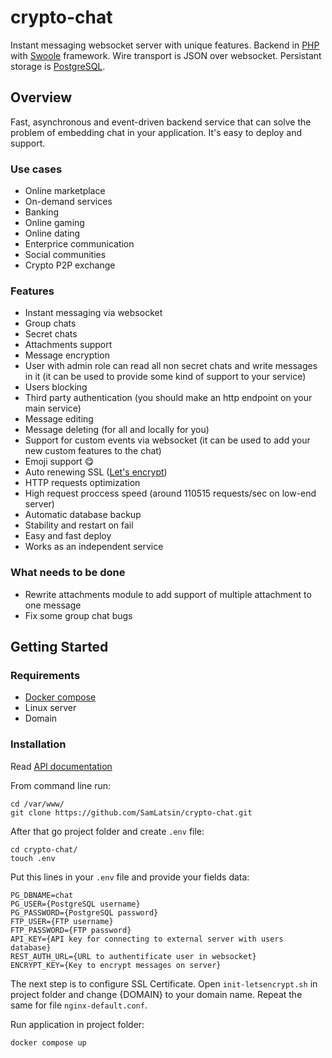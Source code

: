 # crypto-chat
Instant messaging websocket server with unique features. Backend in [PHP](https://www.php.net) with [Swoole](https://openswoole.com) framework. Wire transport is JSON over websocket. Persistant storage is [PostgreSQL](https://www.postgresql.org). 
## Overview
Fast, asynchronous and event-driven backend service that can solve the problem of embedding chat in your application. It's easy to deploy and support. 
### Use cases
* Online marketplace
* On-demand services
* Banking
* Online gaming
* Online dating
* Enterprice communication
* Social communities
* Crypto P2P exchange
### Features
* Instant messaging via websocket
* Group chats
* Secret chats
* Attachments support
* Message encryption
* User with admin role can read all non secret chats and write messages in it (it can be used to provide some kind of support to your service)
* Users blocking
* Third party authentication (you should make an http endpoint on your main service)
* Message editing
* Message deleting (for all and locally for you)
* Support for custom events via websocket (it can be used to add your new custom features to the chat)
* Emoji support 😋
* Auto renewing SSL ([Let's encrypt](https://letsencrypt.org))
* HTTP requests optimization
* High request proccess speed (around 110515 requests/sec on low-end server)
* Automatic database backup
* Stability and restart on fail
* Easy and fast deploy
* Works as an independent service
### What needs to be done
* Rewrite attachments module to add support of multiple attachment to one message
* Fix some group chat bugs
## Getting Started
### Requirements
* [Docker compose](https://docs.docker.com/compose/compose-file/)
* Linux server
* Domain
### Installation
Read [API documentation](https://sam-latsin.gitbook.io/crypto-chat-api-eng/)

From command line run:
```
cd /var/www/
git clone https://github.com/SamLatsin/crypto-chat.git
```
After that go project folder and create `.env` file:
```
cd crypto-chat/
touch .env
```
Put this lines in your `.env` file and provide your fields data:
```
PG_DBNAME=chat
PG_USER={PostgreSQL username}
PG_PASSWORD={PostgreSQL password}
FTP_USER={FTP username}
FTP_PASSWORD={FTP password}
API_KEY={API key for connecting to external server with users database}
REST_AUTH_URL={URL to authentificate user in websocket}
ENCRYPT_KEY={Key to encrypt messages on server}
```
The next step is to configure SSL Certificate. Open `init-letsencrypt.sh` in project folder and change {DOMAIN} to your domain name. Repeat the same for file `nginx-default.conf`.

Run application in project folder:
```
docker compose up
```
